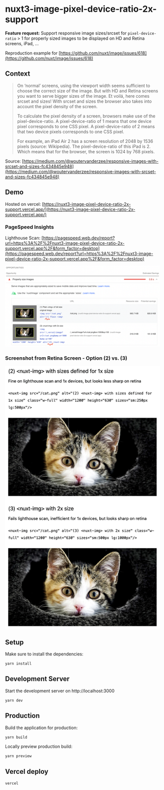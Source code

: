 # nuxt3-image-pixel-device-ratio-2x-support

**Feature request:** Support responsive image sizes/srcset for `pixel-device-ratio` > 1 for properly sized images to be displayed on HD and Retina screens, iPad, ...

Reproduction example for [https://github.com/nuxt/image/issues/618](https://github.com/nuxt/image/issues/618)

## Context

> On ‘normal’ screens, using the viewport width seems sufficient to choose the correct size of the image. But with HD and Retina screens you want to serve bigger sizes of the image. Et voilá, here comes srcset and sizes! With srcset and sizes the browser also takes into account the pixel density of the screen.
> 
> To calculate the pixel density of a screen, browsers make use of the pixel-device-ratio. A pixel-device-ratio of 1 means that one device pixel corresponds to one CSS pixel. A pixel-device-ratio of 2 means that two device pixels corresponds to one CSS pixel.
> 
> For example, an iPad Air 2 has a screen resolution of 2048 by 1536 pixels (source: Wikipedia). The pixel-device-ratio of this iPad is 2. Which means that for the browser, the screen is 1024 by 768 pixels.

Source: [https://medium.com/@woutervanderzee/responsive-images-with-srcset-and-sizes-fc434845e948](https://medium.com/@woutervanderzee/responsive-images-with-srcset-and-sizes-fc434845e948)

## Demo

Hosted on vercel: [https://nuxt3-image-pixel-device-ratio-2x-support.vercel.app/](https://nuxt3-image-pixel-device-ratio-2x-support.vercel.app/)

### PageSpeed Insights

Lighthouse Scan: [https://pagespeed.web.dev/report?url=https%3A%2F%2Fnuxt3-image-pixel-device-ratio-2x-support.vercel.app%2F&form_factor=desktop](https://pagespeed.web.dev/report?url=https%3A%2F%2Fnuxt3-image-pixel-device-ratio-2x-support.vercel.app%2F&form_factor=desktop)

![lighthouse-scan.png](./doc/lighthouse-scan.png)

### Screenshot from Retina Screen - Option (2) vs. (3)

![retina-screenshot-(2)-vs-(3).png](./doc/retina-screenshot-(2)-vs-(3).png)

## Setup

Make sure to install the dependencies:

```bash
yarn install
```

## Development Server

Start the development server on http://localhost:3000

```bash
yarn dev
```

## Production

Build the application for production:

```bash
yarn build
```

Locally preview production build:

```bash
yarn preview
```

## Vercel deploy

```bash
vercel
```
